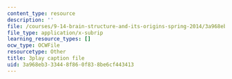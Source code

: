 ```yaml
---
content_type: resource
description: ''
file: /courses/9-14-brain-structure-and-its-origins-spring-2014/3a968eb333448f860f838be6cf443413_555121.srt
file_type: application/x-subrip
learning_resource_types: []
ocw_type: OCWFile
resourcetype: Other
title: 3play caption file
uid: 3a968eb3-3344-8f86-0f83-8be6cf443413
---
```


